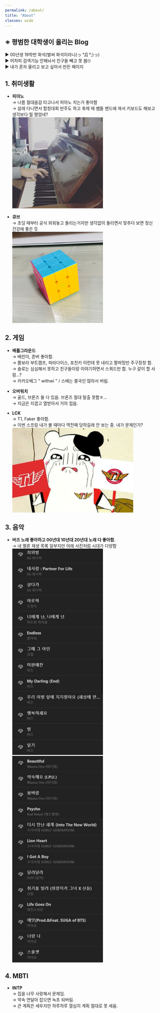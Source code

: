 ```yaml
---
permalink: /about/
title: "About"
classes: wide
---
```


## **※ 평범한 대학생이 올리는 Blog**    
▶ 00년생 19학번 화석(벌써 화석이라니(っ °Д °;)っ)   
▶ 어차피 검색기능 안해놔서 친구들 빼고 못 봄🙄   
▶ 내가 혼자 올리고 보고 싶어서 만든 페이지   



## **1. 취미생활**   
  * **피아노**   
  → 나름 절대음감 타고나서 피아노 치는거 좋아함   
  → 살레 다니면서 합창대회 반주도 하고 축제 때 쌤들 밴드에 껴서 키보드도 해보고 생각보다 뭘 했었네?   
    <img src="/assets/images/about_photo/about_photo1.jpg" width="300px" height="300px" alt="photo1">   
    
    
  * **큐브**   
  → 초딩 때부터 공식 외워놓고 돌리는거지만 생각없이 돌리면서 맞추다 보면 정신 건강에 좋은 듯   
    <img src="/assets/images/about_photo/about_photo2.jpg" width="300px" height="300px" alt="photo1">   


## **2. 게임**   
  * **배틀그라운드**   
  → 배린이, 존버 좋아함.   
  → 쫄보라 부트캠프, 파라다이스, 포친키 이런데 못 내리고 짤파밍만 주구장창 함.   
  → 솔로는 심심해서 못하고 친구들이랑 이야기하면서 스쿼드만 함. 누구 같이 할 사람...?    
  → 카카오배그 " withwi " / 스배는 쭝국인 많아서 버림.    
    
    
  * **오버워치**   
  → 골드, 브론즈 둘 다 있음. 브론즈 절대 탈출 못함ㅎ...    
  → 지금은 지겹고 열받아서 거의 접음.   
    
  
  * **LCK**   
  → T1, Faker 좋아함.   
  → 이번 스프링 내가 볼 때마다 역전패 당하길래 안 보는 중. 내가 문제인가?   
    <img src="/assets/images/about_photo/about_photo3.jpg" width="400px" alt="photo1">    
    
    
## **3. 음악**    
  * **버즈 노래 좋아하고 00년대 10년대 20년대 노래 다 좋아함.**    
  → 내 멜론 재생 목록 일부지만 아래 사진처럼 시대가 다양함    
    <img src="/assets/images/about_photo/about_photo4.png" width="300px"> <img src="/assets/images/about_photo/about_photo5.png" width="300px">       
 

## **4. MBTI**   
  * **INTP**   
  → 집을 너무 사랑해서 문제임.   
  → 약속 연달아 잡으면 녹초 되버림.   
  → 큰 계획은 세우지만 하루하루 열심히 계획 절대로 못 세움.   
  
